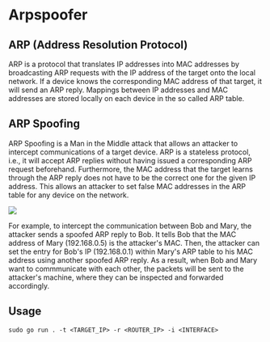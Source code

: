 # Arpspoofer

## ARP (Address Resolution Protocol)

ARP is a protocol that translates IP addresses into MAC addresses by broadcasting ARP requests with the IP address of the target onto the local network. If a device knows the corresponding MAC address of that target, it will send an ARP reply. Mappings between IP addresses and MAC addresses are stored locally on each device in the so called ARP table.

## ARP Spoofing

ARP Spoofing is a Man in the Middle attack that allows an attacker to intercept communications of a target device. ARP is a stateless protocol, i.e., it will accept ARP replies without having issued a corresponding ARP request beforehand. Furthermore, the MAC address that the target learns through the ARP reply does not have to be the correct one for the given IP address. This allows an attacker to set false MAC addresses in the ARP table for any device on the network.

<img src="https://www.thesslstore.com/blog/wp-content/uploads/2021/02/arp0.png">

For example, to intercept the communication between Bob and Mary, the attacker sends a spoofed ARP reply to Bob. It tells Bob that the MAC address of Mary (192.168.0.5) is the attacker's MAC. Then, the attacker can set the entry for Bob's IP (192.168.0.1) within Mary's ARP table to his MAC address using another spoofed ARP reply. As a result, when Bob and Mary want to commmunicate with each other, the packets will be sent to the attacker's machine, where they can be inspected and forwarded accordingly.

## Usage

```
sudo go run . -t <TARGET_IP> -r <ROUTER_IP> -i <INTERFACE>
```
